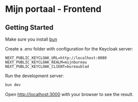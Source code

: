 # Mijn portaal - Frontend

## Getting Started

Make sure you install [bun](https://bun.sh/)

Create a .env folder with configuration for the Keycloak server:

```
NEXT_PUBLIC_KEYCLOAK_URL=http://localhost:8080
NEXT_PUBLIC_KEYCLOAK_REALM=mijnbureau
NEXT_PUBLIC_KEYCLOAK_CLIENT=bureaublad
```

Run the development server:

```bash
bun dev
```

Open [http://localhost:3000](http://localhost:3000) with your browser to see the result.
